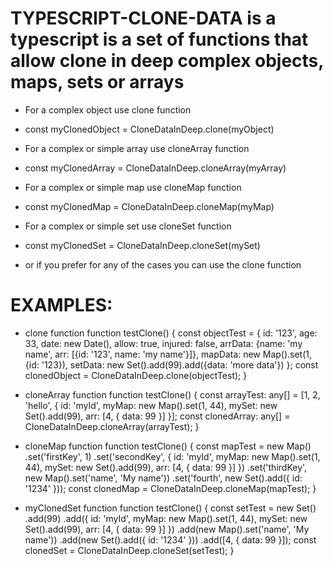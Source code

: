 # TYPESCRIPT-CLONE-DATA is a typescript is a set of functions that allow clone in deep complex objects, maps, sets or arrays
* For a complex object use clone function
- const myClonedObject = CloneDataInDeep.clone(myObject)
* For a complex or simple array use cloneArray function
- const myClonedArray = CloneDataInDeep.cloneArray(myArray)
* For a complex or simple map use cloneMap function
- const myClonedMap = CloneDataInDeep.cloneMap(myMap)
* For a complex or simple set use cloneSet function
- const myClonedSet = CloneDataInDeep.cloneSet(mySet)

* or if you prefer for any of the cases you can use the clone function

# EXAMPLES:
* clone function
function testClone() {
    const objectTest = {
        id: '123',
        age: 33, date: new Date(),
        allow: true,
        injured: false,
        arrData: {name: 'my name', arr: [{id: '123', name: 'my name'}]},
        mapData: new Map().set(1, {id: '123}),
        setData: new Set().add(99).add({data: 'more data'})
    };
    const clonedObject = CloneDataInDeep.clone(objectTest);
}

* cloneArray function
function testClone() {
    const arrayTest: any[] = [1, 2, 'hello', { id: 'myId', myMap: new Map().set(1, 44), mySet: new Set().add(99), arr: [4, { data: 99 }] }];
    const clonedArray: any[] = CloneDataInDeep.cloneArray(arrayTest);
}

* cloneMap function
function testClone() {
    const mapTest = new Map()
            .set('firstKey', 1)
            .set('secondKey', { id: 'myId', myMap: new Map().set(1, 44), mySet: new Set().add(99), arr: [4, { data: 99 }] })
            .set('thirdKey', new Map().set('name', 'My name'))
            .set('fourth', new Set().add({ id: '1234' }));
    const clonedMap = CloneDataInDeep.cloneMap(mapTest);
}

* myClonedSet function
function testClone() {
    const setTest = new Set()
            .add(99)
            .add({ id: 'myId', myMap: new Map().set(1, 44), mySet: new Set().add(99), arr: [4, { data: 99 }] })
            .add(new Map().set('name', 'My name'))
            .add(new Set().add({ id: '1234' }))
            .add([4, { data: 99 }]);
    const clonedSet = CloneDataInDeep.cloneSet(setTest);
}
